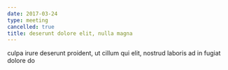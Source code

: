 ```yaml
---
date: 2017-03-24
type: meeting
cancelled: true
title: deserunt dolore elit, nulla magna
---
```

culpa irure deserunt proident, ut cillum qui elit, nostrud laboris ad in fugiat dolore do